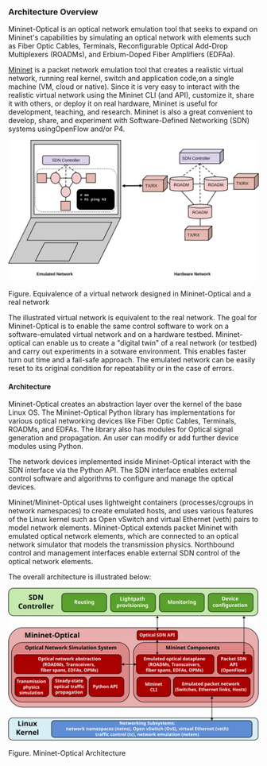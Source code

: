 ### Architecture Overview

Mininet-Optical is an optical network emulation tool that seeks to
expand on Mininet's capabilities by simulating an optical network
with elements such as Fiber Optic Cables, Terminals, Reconfigurable
Optical Add-Drop Multiplexers (ROADMs), and
Erbium-Doped Fiber Amplifiers (EDFAa).

[Mininet][1] is a packet network emulation tool that creates a realistic virtual
network, running real kernel, switch and application code,on a single
machine (VM, cloud or native). Since it is very easy to interact with
the realistic virtual network using the Mininet CLI (and API),
customize it, share it with others, or deploy it on real hardware,
Mininet is useful for development, teaching, and research. Mininet is
also a great convenient to develop, share, and experiment with
Software-Defined Networking (SDN) systems usingOpenFlow and/or P4.

![](images/Mininet_optical.svg) <figcaption>Figure. Equivalence of a
virtual network designed in Mininet-Optical and a real network

The illustrated virtual network is equivalent to the real network. The
goal for Mininet-Optical is to enable the same control software to
work on a software-emulated virtual network and on a hardware
testbed. Mininet-optical can enable us to create a "digital twin" of a
real network (or testbed) and carry out experiments in a sotware
environment. This enables faster turn out time and a fail-safe
approach. The emulated network can be easily reset to its original
condition for repeatability or in the case of errors.

#### Architecture

Mininet-Optical creates an abstraction layer over the kernel of the
base Linux OS. The Mininet-Optical Python library has implementations
for various optical networking devices like Fiber Optic Cables,
Terminals, ROADMs, and EDFAs. The library also has modules for Optical
signal generation and propagation. An user can modify or add further
device modules using Python.

The network devices implemented inside Mininet-Optical interact with
the SDN interface via the Python API. The SDN interface enables external
control software and algorithms to configure and manage the optical
devices.

Mininet/Mininet-Optical uses lightweight containers (processes/cgroups
in network namespaces) to create emulated hosts, and uses various features
of the Linux kernel such as Open vSwitch and virtual Ethernet (veth)
pairs to model network elements. Mininet-Optical extends packet Mininet
with emulated optical network elements, which are connected to an
optical network simulator that models the transmission physics. Northbound
control and management interfaces enable external SDN control of the
optical network elements.

The overall architecture is illustrated below:

![](images/Mininet_optical_overview.svg)
<figcaption>Figure. Mininet-Optical Architecture

[1]: http://mininet.org

